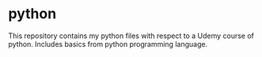 # python
This repository contains my python files with respect to a Udemy course of python. Includes basics from python programming language.
